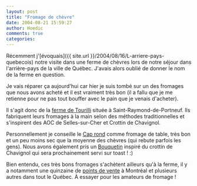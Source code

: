 ```yaml
---
layout: post
title: "Fromage de chèvre"
date: 2004-08-21 15:59:27
author: Hoedic
comments: true
categories: 
---
```



Récemment j'[évoquais]({{ site.url }}/2004/08/16/L-arriere-pays-quebecois) notre visite dans une ferme de chèvres lors de notre séjour dans l'arrière-pays de la ville de Québec. J'avais alors oublié de donner le nom de la ferme en question.

Je vais réparer ça aujourd'hui car hier je suis tombé sur un des fromages que nous avons acheté et il est vraiment très bon (il a fallu que je me retienne pour ne pas tout bouffer avec le pain que je venais d'acheter).

Il s'agit donc de la [ferme de Tourilli](http://www.fermetourilli.com/) située à Saint-Raymond-de-Portneuf. Ils fabriquent leurs fromages à la main selon des méthodes traditionnelles et s'inspirent des AOC de Selles-sur-Cher et Crottin de Chavignol.

Personnellement je conseille le [Cap rond](http://www.fermetourilli.com/caprond.htm) comme fromage de table, très bon et un peu moins sec que la moyenne des chèvres (qui rebute parfois les gens). Nous avons également pris un [Bouquetin](http://www.fermetourilli.com/bouquetin.htm) inspiré du crottin de Chavignol qui sera prochainement servi sur toast ! :)

Bien entendu, ces très bons fromages s'achètent ailleurs qu'à la ferme, il y a notamment une quinzaine de [points de vente](http://www.fermetourilli.com/pointvente.htm) à Montréal et plusieurs autres dans tout le Québec. À essayer pour les amateurs de fromage !